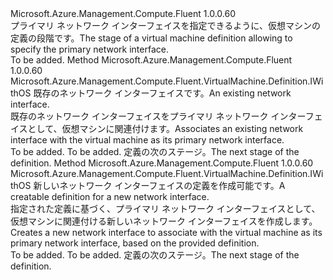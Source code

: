 <Type Name="IWithPrimaryNetworkInterface" FullName="Microsoft.Azure.Management.Compute.Fluent.VirtualMachine.Definition.IWithPrimaryNetworkInterface">
  <TypeSignature Language="C#" Value="public interface IWithPrimaryNetworkInterface" />
  <TypeSignature Language="ILAsm" Value=".class public interface auto ansi abstract IWithPrimaryNetworkInterface" />
  <TypeSignature Language="DocId" Value="T:Microsoft.Azure.Management.Compute.Fluent.VirtualMachine.Definition.IWithPrimaryNetworkInterface" />
  <TypeSignature Language="VB.NET" Value="Public Interface IWithPrimaryNetworkInterface" />
  <TypeSignature Language="F#" Value="type IWithPrimaryNetworkInterface = interface" />
  <AssemblyInfo>
    <AssemblyName>Microsoft.Azure.Management.Compute.Fluent</AssemblyName>
    <AssemblyVersion>1.0.0.60</AssemblyVersion>
  </AssemblyInfo>
  <Interfaces />
  <Docs>
    <summary>
            <span data-ttu-id="5f2ab-101">プライマリ ネットワーク インターフェイスを指定できるように、仮想マシンの定義の段階です。</span><span class="sxs-lookup"><span data-stu-id="5f2ab-101">The stage of a virtual machine definition allowing to specify the primary network interface.</span></span>
            </summary>
    <remarks>To be added.</remarks>
  </Docs>
  <Members>
    <Member MemberName="WithExistingPrimaryNetworkInterface">
      <MemberSignature Language="C#" Value="public Microsoft.Azure.Management.Compute.Fluent.VirtualMachine.Definition.IWithOS WithExistingPrimaryNetworkInterface (Microsoft.Azure.Management.Network.Fluent.INetworkInterface networkInterface);" />
      <MemberSignature Language="ILAsm" Value=".method public hidebysig newslot virtual instance class Microsoft.Azure.Management.Compute.Fluent.VirtualMachine.Definition.IWithOS WithExistingPrimaryNetworkInterface(class Microsoft.Azure.Management.Network.Fluent.INetworkInterface networkInterface) cil managed" />
      <MemberSignature Language="DocId" Value="M:Microsoft.Azure.Management.Compute.Fluent.VirtualMachine.Definition.IWithPrimaryNetworkInterface.WithExistingPrimaryNetworkInterface(Microsoft.Azure.Management.Network.Fluent.INetworkInterface)" />
      <MemberSignature Language="VB.NET" Value="Public Function WithExistingPrimaryNetworkInterface (networkInterface As INetworkInterface) As IWithOS" />
      <MemberSignature Language="F#" Value="abstract member WithExistingPrimaryNetworkInterface : Microsoft.Azure.Management.Network.Fluent.INetworkInterface -&gt; Microsoft.Azure.Management.Compute.Fluent.VirtualMachine.Definition.IWithOS" Usage="iWithPrimaryNetworkInterface.WithExistingPrimaryNetworkInterface networkInterface" />
      <MemberType>Method</MemberType>
      <AssemblyInfo>
        <AssemblyName>Microsoft.Azure.Management.Compute.Fluent</AssemblyName>
        <AssemblyVersion>1.0.0.60</AssemblyVersion>
      </AssemblyInfo>
      <ReturnValue>
        <ReturnType>Microsoft.Azure.Management.Compute.Fluent.VirtualMachine.Definition.IWithOS</ReturnType>
      </ReturnValue>
      <Parameters>
        <Parameter Name="networkInterface" Type="Microsoft.Azure.Management.Network.Fluent.INetworkInterface" />
      </Parameters>
      <Docs>
        <param name="networkInterface"><span data-ttu-id="5f2ab-102">既存のネットワーク インターフェイスです。</span><span class="sxs-lookup"><span data-stu-id="5f2ab-102">An existing network interface.</span></span></param>
        <summary>
            <span data-ttu-id="5f2ab-103">既存のネットワーク インターフェイスをプライマリ ネットワーク インターフェイスとして、仮想マシンに関連付けます。</span><span class="sxs-lookup"><span data-stu-id="5f2ab-103">Associates an existing network interface with the virtual machine as its primary network interface.</span></span>
            </summary>
        <returns>To be added.</returns>
        <remarks>To be added.</remarks>
        <return><span data-ttu-id="5f2ab-104">定義の次のステージ。</span><span class="sxs-lookup"><span data-stu-id="5f2ab-104">The next stage of the definition.</span></span></return>
      </Docs>
    </Member>
    <Member MemberName="WithNewPrimaryNetworkInterface">
      <MemberSignature Language="C#" Value="public Microsoft.Azure.Management.Compute.Fluent.VirtualMachine.Definition.IWithOS WithNewPrimaryNetworkInterface (Microsoft.Azure.Management.ResourceManager.Fluent.Core.ResourceActions.ICreatable&lt;Microsoft.Azure.Management.Network.Fluent.INetworkInterface&gt; creatable);" />
      <MemberSignature Language="ILAsm" Value=".method public hidebysig newslot virtual instance class Microsoft.Azure.Management.Compute.Fluent.VirtualMachine.Definition.IWithOS WithNewPrimaryNetworkInterface(class Microsoft.Azure.Management.ResourceManager.Fluent.Core.ResourceActions.ICreatable`1&lt;class Microsoft.Azure.Management.Network.Fluent.INetworkInterface&gt; creatable) cil managed" />
      <MemberSignature Language="DocId" Value="M:Microsoft.Azure.Management.Compute.Fluent.VirtualMachine.Definition.IWithPrimaryNetworkInterface.WithNewPrimaryNetworkInterface(Microsoft.Azure.Management.ResourceManager.Fluent.Core.ResourceActions.ICreatable{Microsoft.Azure.Management.Network.Fluent.INetworkInterface})" />
      <MemberSignature Language="VB.NET" Value="Public Function WithNewPrimaryNetworkInterface (creatable As ICreatable(Of INetworkInterface)) As IWithOS" />
      <MemberSignature Language="F#" Value="abstract member WithNewPrimaryNetworkInterface : Microsoft.Azure.Management.ResourceManager.Fluent.Core.ResourceActions.ICreatable&lt;Microsoft.Azure.Management.Network.Fluent.INetworkInterface&gt; -&gt; Microsoft.Azure.Management.Compute.Fluent.VirtualMachine.Definition.IWithOS" Usage="iWithPrimaryNetworkInterface.WithNewPrimaryNetworkInterface creatable" />
      <MemberType>Method</MemberType>
      <AssemblyInfo>
        <AssemblyName>Microsoft.Azure.Management.Compute.Fluent</AssemblyName>
        <AssemblyVersion>1.0.0.60</AssemblyVersion>
      </AssemblyInfo>
      <ReturnValue>
        <ReturnType>Microsoft.Azure.Management.Compute.Fluent.VirtualMachine.Definition.IWithOS</ReturnType>
      </ReturnValue>
      <Parameters>
        <Parameter Name="creatable" Type="Microsoft.Azure.Management.ResourceManager.Fluent.Core.ResourceActions.ICreatable&lt;Microsoft.Azure.Management.Network.Fluent.INetworkInterface&gt;" />
      </Parameters>
      <Docs>
        <param name="creatable"><span data-ttu-id="5f2ab-105">新しいネットワーク インターフェイスの定義を作成可能です。</span><span class="sxs-lookup"><span data-stu-id="5f2ab-105">A creatable definition for a new network interface.</span></span></param>
        <summary>
            <span data-ttu-id="5f2ab-106">指定された定義に基づく、プライマリ ネットワーク インターフェイスとして、仮想マシンに関連付ける新しいネットワーク インターフェイスを作成します。</span><span class="sxs-lookup"><span data-stu-id="5f2ab-106">Creates a new network interface to associate with the virtual machine as its primary network interface, based on the provided definition.</span></span>
            </summary>
        <returns>To be added.</returns>
        <remarks>To be added.</remarks>
        <return><span data-ttu-id="5f2ab-107">定義の次のステージ。</span><span class="sxs-lookup"><span data-stu-id="5f2ab-107">The next stage of the definition.</span></span></return>
      </Docs>
    </Member>
  </Members>
</Type>